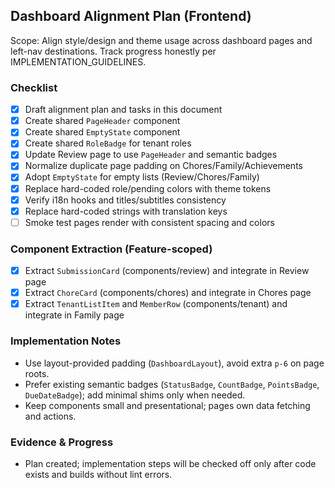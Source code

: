 ## Dashboard Alignment Plan (Frontend)

Scope: Align style/design and theme usage across dashboard pages and left-nav destinations. Track progress honestly per IMPLEMENTATION_GUIDELINES.

### Checklist

- [x] Draft alignment plan and tasks in this document
- [x] Create shared `PageHeader` component
- [x] Create shared `EmptyState` component
- [x] Create shared `RoleBadge` for tenant roles
- [x] Update Review page to use `PageHeader` and semantic badges
- [x] Normalize duplicate page padding on Chores/Family/Achievements
- [x] Adopt `EmptyState` for empty lists (Review/Chores/Family)
- [x] Replace hard-coded role/pending colors with theme tokens
- [x] Verify i18n hooks and titles/subtitles consistency
- [x] Replace hard-coded strings with translation keys
- [ ] Smoke test pages render with consistent spacing and colors

### Component Extraction (Feature-scoped)

- [x] Extract `SubmissionCard` (components/review) and integrate in Review page
- [x] Extract `ChoreCard` (components/chores) and integrate in Chores page
- [x] Extract `TenantListItem` and `MemberRow` (components/tenant) and integrate in Family page

### Implementation Notes

- Use layout-provided padding (`DashboardLayout`), avoid extra `p-6` on page roots.
- Prefer existing semantic badges (`StatusBadge`, `CountBadge`, `PointsBadge`, `DueDateBadge`); add minimal shims only when needed.
- Keep components small and presentational; pages own data fetching and actions.

### Evidence & Progress

- Plan created; implementation steps will be checked off only after code exists and builds without lint errors.


